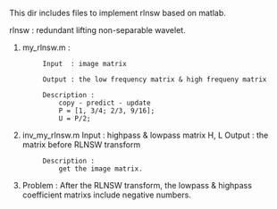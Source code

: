 This dir includes files to implement rlnsw based on matlab.

rlnsw : redundant lifting non-separable wavelet.

1. my_rlnsw.m : 

			Input  : image matrix

			Output : the low frequency matrix & high frequeny matrix 

			Description :
				copy - predict - update
				P = [1, 3/4; 2/3, 9/16];
				U = P/2;

2. inv_my_rlnsw.m
			Input  : highpass & lowpass matrix H, L
			Output : the matrix before RLNSW transform

			Description :
				get the image matrix.


3. Problem :
	After the RLNSW transform, the lowpass & highpass coefficient matrixs include negative numbers. 
